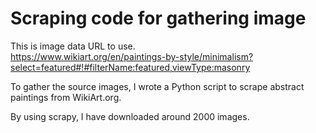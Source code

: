 # Scraping code for gathering image

This is image data URL to use.  
https://www.wikiart.org/en/paintings-by-style/minimalism?select=featured#!#filterName:featured,viewType:masonry

To gather the source images, I wrote a Python script to scrape abstract paintings from WikiArt.org. 

By using scrapy, I have downloaded around 2000 images. 
